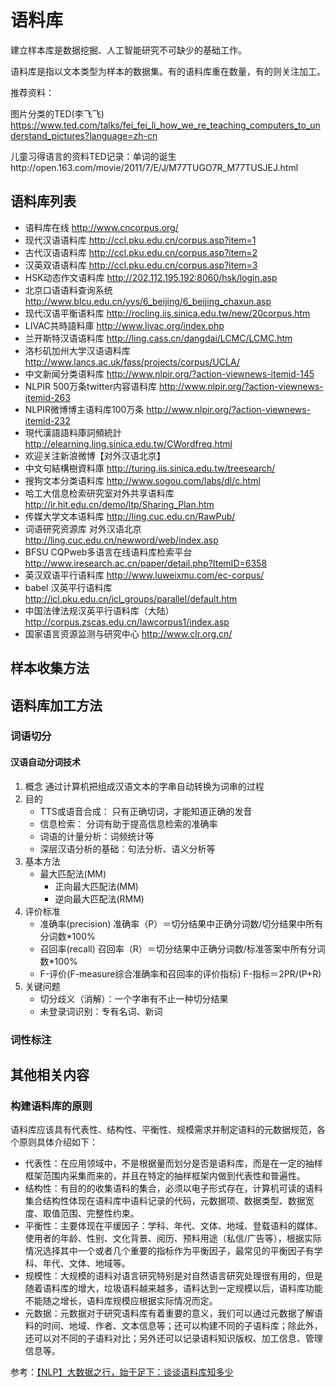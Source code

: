 # 语料库

建立样本库是数据挖掘、人工智能研究不可缺少的基础工作。

语料库是指以文本类型为样本的数据集。有的语料库重在数量，有的则关注加工。

推荐资料：

图片分类的TED(李飞飞) https://www.ted.com/talks/fei_fei_li_how_we_re_teaching_computers_to_understand_pictures?language=zh-cn

儿童习得语言的资料TED记录：单词的诞生http://open.163.com/movie/2011/7/E/J/M77TUGO7R_M77TUSJEJ.html

## 语料库列表
- 语料库在线 http://www.cncorpus.org/
- 现代汉语语料库 http://ccl.pku.edu.cn/corpus.asp?item=1
- 古代汉语语料库 http://ccl.pku.edu.cn/corpus.asp?item=2
- 汉英双语语料库 http://ccl.pku.edu.cn/corpus.asp?item=3
- HSK动态作文语料库 http://202.112.195.192:8060/hsk/login.asp
- 北京口语语料查询系统 http://www.blcu.edu.cn/yys/6_beijing/6_beijing_chaxun.asp
- 现代汉语平衡语料库 http://rocling.iis.sinica.edu.tw/new/20corpus.htm
- LIVAC共時語料庫 http://www.livac.org/index.php
- 兰开斯特汉语语料库 http://ling.cass.cn/dangdai/LCMC/LCMC.htm
- 洛杉矶加州大学汉语语料库 http://www.lancs.ac.uk/fass/projects/corpus/UCLA/
- 中文新闻分类语料库 http://www.nlpir.org/?action-viewnews-itemid-145
- NLPIR 500万条twitter内容语料库 http://www.nlpir.org/?action-viewnews-itemid-263
- NLPIR微博博主语料库100万条 http://www.nlpir.org/?action-viewnews-itemid-232
- 現代漢語語料庫詞頻統計 http://elearning.ling.sinica.edu.tw/CWordfreq.html
- 欢迎关注新浪微博【对外汉语北京】
- 中文句結構樹資料庫 http://turing.iis.sinica.edu.tw/treesearch/
- 搜狗文本分类语料库 http://www.sogou.com/labs/dl/c.html
- 哈工大信息检索研究室对外共享语料库 http://ir.hit.edu.cn/demo/ltp/Sharing_Plan.htm
- 传媒大学文本语料库 http://ling.cuc.edu.cn/RawPub/
- 词语研究资源库 对外汉语北京 http://ling.cuc.edu.cn/newword/web/index.asp
- BFSU CQPweb多语言在线语料库检索平台 http://www.iresearch.ac.cn/paper/detail.php?ItemID=6358
- 英汉双语平行语料库 http://www.luweixmu.com/ec-corpus/
- babel 汉英平行语料库 http://icl.pku.edu.cn/icl_groups/parallel/default.htm
- 中国法律法规汉英平行语料库（大陆） http://corpus.zscas.edu.cn/lawcorpus1/index.asp
- 国家语言资源监测与研究中心 http://www.clr.org.cn/

## 样本收集方法

## 语料库加工方法

### 词语切分

#### 汉语自动分词技术

1. 概念
通过计算机把组成汉语文本的字串自动转换为词串的过程
2. 目的
    - TTS或语音合成： 只有正确切词，才能知道正确的发音
    - 信息检索： 分词有助于提高信息检索的准确率
    - 词语的计量分析：词频统计等
    - 深层汉语分析的基础：句法分析、语义分析等
3. 基本方法
    - 最大匹配法(MM)
        - 正向最大匹配法(MM)
        - 逆向最大匹配法(RMM)
4. 评价标准
    - 准确率(precision)
      准确率（P）＝切分结果中正确分词数/切分结果中所有分词数*100%
    - 召回率(recall)
      召回率（R）＝切分结果中正确分词数/标准答案中所有分词数*100%
    - F-评价(F-measure综合准确率和召回率的评价指标)
      F-指标＝2PR/(P+R)
5. 关键问题
    - 切分歧义（消解）：一个字串有不止一种切分结果
    - 未登录词识别：专有名词、新词

### 词性标注

## 其他相关内容
### 构建语料库的原则
语料库应该具有代表性、结构性、平衡性、规模需求并制定语料的元数据规范，各个原则具体介绍如下：

* 代表性：在应用领域中，不是根据量而划分是否是语料库，而是在一定的抽样框架范围内采集而来的，并且在特定的抽样框架内做到代表性和普遍性。
* 结构性：有目的的收集语料的集合，必须以电子形式存在，计算机可读的语料集合结构性体现在语料库中语料记录的代码，元数据项、数据类型、数据宽度、取值范围、完整性约束。
* 平衡性：主要体现在平缓因子：学科、年代、文体、地域、登载语料的媒体、使用者的年龄、性别、文化背景、阅历、预料用途（私信/广告等），根据实际情况选择其中一个或者几个重要的指标作为平衡因子，最常见的平衡因子有学科、年代、文体、地域等。
* 规模性：大规模的语料对语言研究特别是对自然语言研究处理很有用的，但是随着语料库的增大，垃圾语料越来越多，语料达到一定规模以后，语料库功能不能随之增长，语料库规模应根据实际情况而定。
* 元数据：元数据对于研究语料库有着重要的意义，我们可以通过元数据了解语料的时间、地域、作者、文本信息等；还可以构建不同的子语料库；除此外，还可以对不同的子语料对比；另外还可以记录语料知识版权、加工信息、管理信息等。

参考：[【NLP】大数据之行，始于足下：谈谈语料库知多少](http://www.cnblogs.com/baiboy/p/ylk.html)
